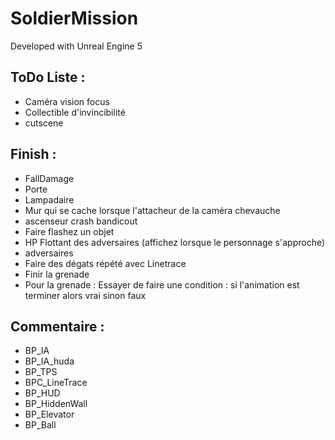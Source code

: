 # SoldierMission

Developed with Unreal Engine 5

## ToDo Liste :
- Caméra vision focus
- Collectible d'invincibilité
- cutscene

## Finish :
- FallDamage
- Porte
- Lampadaire
- Mur qui se cache lorsque l'attacheur de la caméra chevauche
- ascenseur crash bandicout
- Faire flashez un objet
- HP Flottant des adversaires (affichez lorsque le personnage s'approche)
- adversaires
- Faire des dégats répété avec Linetrace
- Finir la grenade
- Pour la grenade : Essayer de faire une condition : si l'animation est terminer alors vrai sinon faux

## Commentaire :
- BP_IA
- BP_IA_huda
- BP_TPS
- BPC_LineTrace
- BP_HUD
- BP_HiddenWall
- BP_Elevator
- BP_Ball
